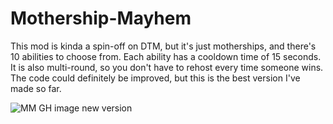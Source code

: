 # Mothership-Mayhem
This mod is kinda a spin-off on DTM, but it's just motherships, and there's 10 abilities to choose from. Each ability has a cooldown time of 15 seconds.
It is also multi-round, so you don't have to rehost every time someone wins. 
The code could definitely be improved, but this is the best version I've made so far. 





![MM GH image new version](https://github.com/seaweed32/Starblast-Mods/assets/132213277/ecc96326-bcf1-4c7a-8ac9-2bb4e70b7c9a)






